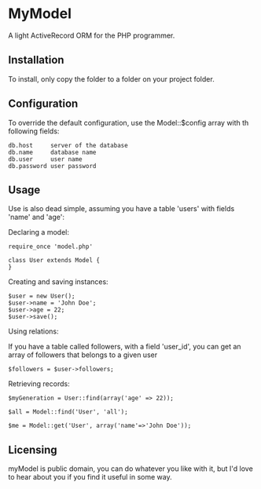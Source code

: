 # MyModel

A light ActiveRecord ORM for the PHP programmer.

## Installation
To install, only copy the folder to a folder on your project folder.

## Configuration
To override the default configuration, use the Model::$config array
with th following fields:

    db.host     server of the database
    db.name     database name
    db.user     user name
    db.password user password

## Usage
Use is also dead simple,
assuming you have a table 'users' with fields 'name' and 'age':

Declaring a model:

    require_once 'model.php'

    class User extends Model {
    }


Creating and saving instances:

    $user = new User();
    $user->name = 'John Doe';
    $user->age = 22;
    $user->save();

Using relations:

If you have a table called followers, with a field 'user_id', 
you can get an array of followers that belongs to a given user

    $followers = $user->followers;

Retrieving records:

    $myGeneration = User::find(array('age' => 22));

    $all = Model::find('User', 'all');

    $me = Model::get('User', array('name'=>'John Doe'));

## Licensing
myModel is public domain, you can do whatever you like with it, 
but I'd love to hear about you if you find it useful in some way.
